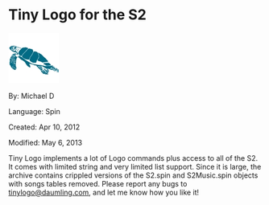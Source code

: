 # Tiny Logo for the S2

![Turtle.jpg](Turtle.jpg)

By: Michael D

Language: Spin

Created: Apr 10, 2012

Modified: May 6, 2013

Tiny Logo implements a lot of Logo commands plus access to all of the S2. It comes with limited string and very limited list support. Since it is large, the archive contains crippled versions of the S2.spin and S2Music.spin objects with songs tables removed. Please report any bugs to tinylogo@daumling.com, and let me know how you like it!
